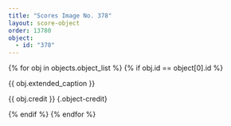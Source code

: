 ```yaml
---
title: "Scores Image No. 378"
layout: score-object
order: 13780
object:
  - id: "378"
---
```


{% for obj in objects.object_list %}
{% if obj.id == object[0].id %}

{{ obj.extended_caption }}

{{ obj.credit }} {.object-credit}

{% endif %}
{% endfor %}

